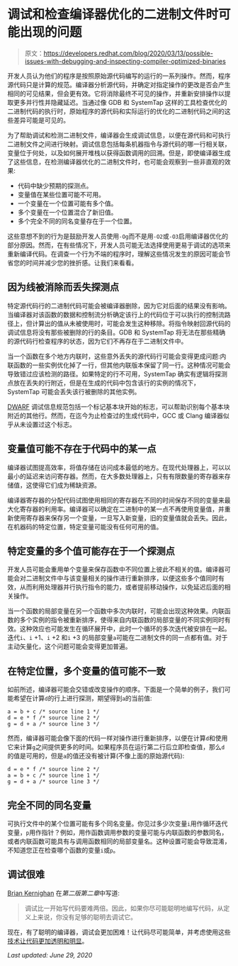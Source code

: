 # 调试和检查编译器优化的二进制文件时可能出现的问题

> 原文：<https://developers.redhat.com/blog/2020/03/13/possible-issues-with-debugging-and-inspecting-compiler-optimized-binaries>

开发人员认为他们的程序是按照原始源代码编写的运行的一系列操作。然而，程序源代码只是计算的规范。编译器分析源代码，并确定对指定操作的更改是否会产生相同的可见结果，但会更有效。它将消除最终不可见的操作，并重新安排操作以提取更多并行性并隐藏延迟。当通过像 GDB 和 SystemTap 这样的工具检查优化的二进制代码的执行时，原始程序的源代码和实际运行的优化的二进制代码之间的这些差异可能是可见的。

为了帮助调试和检测二进制文件，编译器会生成调试信息，以便在源代码和可执行二进制文件之间进行映射。调试信息包括每条机器指令与源代码的哪一行相关联，变量位于何处，以及如何展开堆栈以获得函数调用的回溯。但是，即使编译器生成了这些信息，在检测编译器优化的二进制文件时，也可能会观察到一些非直观的效果:

*   代码中缺少预期的探测点。
*   变量值在某些位置可能不可用。
*   一个变量在一个位置可能有多个值。
*   多个变量在一个位置混合了新旧值。
*   多个完全不同的同名变量存在于一个位置。

这些意想不到的行为是鼓励开发人员使用`-Og`而不是用`-O2`或`-O3`启用编译器优化的部分原因。然而，在有些情况下，开发人员可能无法选择使用更易于调试的选项来重新编译代码。在调查一个行为不端的程序时，理解这些情况发生的原因可能会节省您的时间并减少您的挫折感。让我们来看看。

## 因为线被消除而丢失探测点

特定源代码行的二进制代码可能会被编译器删除，因为它对后面的结果没有影响。当编译器对该函数的数据和控制流分析确定该行上的代码位于可以执行的控制流路径上，但计算出的值从未被使用时，可能会发生这种移除。将指令映射回源代码的调试信息将没有那些被删除的行的条目。GDB 和 SystemTap 将无法在那些精确的源代码行检查程序的状态，因为它们不再存在于二进制文件中。

当一个函数在多个地方内联时，这些意外丢失的源代码行可能会变得更成问题:内联函数的一些实例优化掉了一行，但其他内联版本保留了同一行。这种情况可能会导致错过应该检测的路径。如果特定的行不可用，SystemTap 确实有逻辑将探测点放在丢失的行附近，但是在生成的代码中包含该行的实例的情况下，SystemTap 可能会丢失该行被删除的其他实例。

[DWARF](https://en.wikipedia.org/wiki/DWARF) 调试信息规范包括一个标记基本块开始的标志，可以帮助识别每个基本块附近的其他行。然而，在迄今为止检查过的生成代码中，GCC 或 Clang 编译器似乎从未设置过这个标志。

## 变量值可能不存在于代码中的某一点

编译器试图提高效率，将值存储在访问成本最低的地方。在现代处理器上，可以以最小的延迟来访问寄存器。然而，在大多数处理器上，只有有限数量的寄存器来存储值，这使得它们成为稀缺资源。

编译器寄存器的分配代码试图使用相同的寄存器在不同的时间保存不同的变量来最大化寄存器的利用率。编译器可以确定在二进制中的某一点不再使用变量值，并重新使用寄存器来保存另一个变量，一旦写入新变量，旧的变量值就会丢失。因此，在机器码的特定位置，特定变量可能没有任何可用的值。

## 特定变量的多个值可能存在于一个探测点

开发人员可能会重用单个变量来保存函数中不同位置上彼此不相关的值。编译器可能会对二进制文件中与该变量相关的操作进行重新排序，以便这些多个值同时有效，从而利用处理器并行执行指令的能力，或者提前移动操作，以免延迟后面的相关操作。

当一个函数的局部变量在另一个函数中多次内联时，可能会出现这种效果。内联函数的多个实例的指令被重新排序，使得来自内联函数的局部变量的不同实例同时有效。这种效应也可能发生在循环展开中，此时一个循环的多次迭代被安排在一起。迭代`i`、`i` +1、`i` +2 和`i` +3 的局部变量`a`可能在二进制文件的同一点都有值。对于主动矢量化，这个问题可能会变得更加普遍。

## 在特定位置，多个变量的值可能不一致

如前所述，编译器可能会交错或改变操作的顺序。下面是一个简单的例子，我们可能希望在计算`d`的行上进行探测，期望得到`a`的当前值:

```
a = b + c /* source line 1 */
d = e * f /* source line 2 */
g = d + a /* source line 3 */
```

然而，编译器可能会像下面的代码一样对操作进行重新排序，以便在计算`d`和使用它来计算`g`之间提供更多的时间。如果程序员在运行第二行后立即检查值，那么`d`的值是可用的，但是`a`的值还没有被计算(不像上面的原始源代码):

```
d = e * f /* source line 2 */
a = b + c /* source line 1 */
g = d + a /* source line 3 */
```

## 完全不同的同名变量

可执行文件中的某个位置可能有多个同名变量。你见过多少次变量`i`用作循环迭代变量，`p`用作指针？例如，用作函数调用参数的变量可能与内联函数的参数同名，或者内联函数可能具有与调用函数相同的局部变量名。这种设置可能会导致混淆，不知道您正在检查哪个函数的变量`i`或`p`。

## 调试很难

[Brian Kernighan](http://en.wikipedia.org/wiki/Brian_Kernighan) 在*第二版第二章*中写道:

> 调试比一开始写代码要难两倍。因此，如果你尽可能聪明地编写代码，从定义上来说，你没有足够的聪明去调试它。

现在，有了聪明的编译器，调试会更加困难！让代码尽可能简单，并考虑使用这些[技术让代码更加透明和明显](https://developers.redhat.com/blog/2018/05/14/making-the-operation-of-code-more-transparent-and-obvious/)。

*Last updated: June 29, 2020*